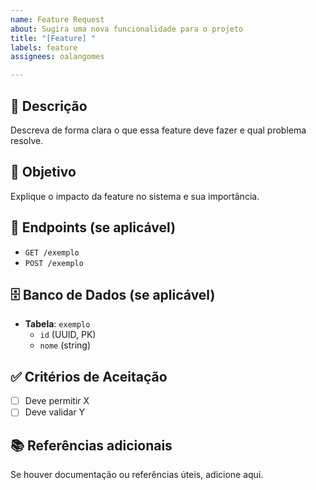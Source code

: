 ```yaml
---
name: Feature Request
about: Sugira uma nova funcionalidade para o projeto
title: "[Feature] "
labels: feature
assignees: oalangomes

---
```


## 🚀 Descrição

Descreva de forma clara o que essa feature deve fazer e qual problema resolve.

## 📌 Objetivo

Explique o impacto da feature no sistema e sua importância.

## 🔗 Endpoints (se aplicável)

- `GET /exemplo`
- `POST /exemplo`

## 🗄 Banco de Dados (se aplicável)

- **Tabela**: `exemplo`
  - `id` (UUID, PK)
  - `nome` (string)

## ✅ Critérios de Aceitação

- [ ] Deve permitir X
- [ ] Deve validar Y

## 📚 Referências adicionais

Se houver documentação ou referências úteis, adicione aqui.
